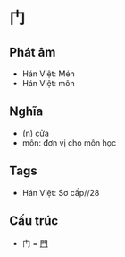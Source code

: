 # 门

## Phát âm
* Hán Việt: Mén
* Hán Việt: môn

## Nghĩa
* (n) cửa
* môn: đơn vị cho môn học

## Tags
* Hán Việt: Sơ cấp//28

## Cấu trúc
* 门 = [門](門.md)

<script>window.HANZI_FIELD='门';</script>